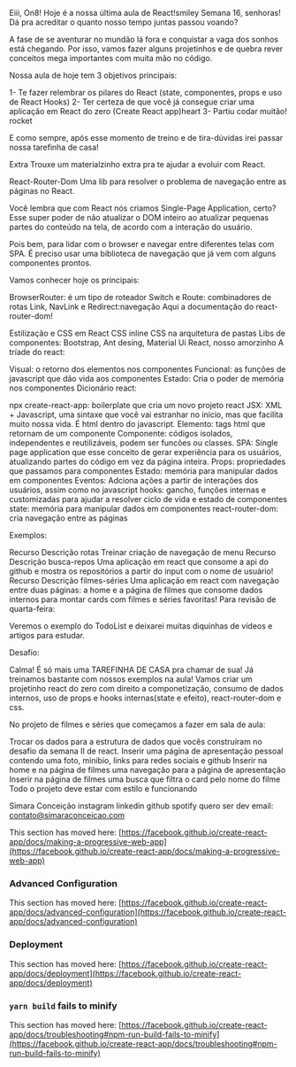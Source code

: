 Eiii, On8! Hoje é a nossa última aula de React!smiley
Semana 16, senhoras! Dá pra acreditar o quanto nosso tempo juntas passou voando?

A fase de se aventurar no mundão lá fora e conquistar a vaga dos sonhos está chegando. Por isso, vamos fazer alguns projetinhos e de quebra rever conceitos mega importantes com muita mão no código.

Nossa aula de hoje tem 3 objetivos principais:

1- Te fazer relembrar os pilares do React (state, componentes, props e uso de React Hooks)
2- Ter certeza de que você já consegue criar uma aplicação em React do zero (Create React app)heart
3- Partiu codar muitão! rocket

E como sempre, após esse momento de treino e de tira-dúvidas irei passar nossa tarefinha de casa!

Extra
Trouxe um materialzinho extra pra te ajudar a evoluir com React.

React-Router-Dom
Uma lib para resolver o problema de navegação entre as páginas no React.

Você lembra que com React nós criamos Single-Page Application, certo? Esse super poder de não atualizar o DOM inteiro ao atualizar pequenas partes do conteúdo na tela, de acordo com a interação do usuário.

Pois bem, para lidar com o browser e navegar entre diferentes telas com SPA. É preciso usar uma biblioteca de navegação que já vem com alguns componentes prontos.

Vamos conhecer hoje os principais:

BrowserRouter: é um tipo de roteador
Switch e Route: combinadores de rotas
Link, NavLink e Redirect:navegação
Aqui a documentação do react-router-dom!

Estilização e CSS em React
CSS inline
CSS na arquitetura de pastas
Libs de componentes: Bootstrap, Ant desing, Material Ui
React, nosso amorzinho
A tríade do react:

Visual: o retorno dos elementos nos componentes
Funcional: as funções de javascript que dão vida aos componentes
Estado: Cria o poder de memória nos componentes
Dicionário react:

npx create-react-app: boilerplate que cria um novo projeto react
JSX: XML + Javascript, uma sintaxe que você vai estranhar no início, mas que facilita muito nossa vida. É html dentro do javascript.
Elemento: tags html que retornam de um componente
Componente: códigos isolados, independentes e reutilizáveis, podem ser funcões ou classes.
SPA: Single page application que esse conceito de gerar experiência para os usuários, atualizando partes do código em vez da página inteira.
Props: propriedades que passamos para componentes
Estado: memória para manipular dados em componentes
Eventos: Adciona ações a partir de interações dos usuários, assim como no javascript
hooks: gancho, funções internas e customizadas para ajudar a resolver ciclo de vida e estado de componentes
state: memória para manipular dados em componentes
react-router-dom: cria navegação entre as páginas

Exemplos:

Recurso	Descrição
rotas	Treinar criação de navegação de menu
Recurso	Descrição
busca-repos	Uma aplicação em react que consome a api do github e mostra os repositórios a partir do input com o nome de usuário!
Recurso	Descrição
filmes-séries	Uma aplicação em react com navegação entre duas páginas: a home e a página de filmes que consome dados internos para montar cards com filmes e séries favoritas!
Para revisão de quarta-feira:

Veremos o exemplo do TodoList e deixarei muitas diquinhas de vídeos e artigos para estudar.

Desafio:

Calma! É só mais uma TAREFINHA DE CASA pra chamar de sua! Já treinamos bastante com nossos exemplos na aula!
Vamos criar um projetinho react do zero com direito a componetização, consumo de dados internos, uso de props e hooks internas(state e efeito), react-router-dom e css.

No projeto de filmes e séries que começamos a fazer em sala de aula:

Trocar os dados para a estrutura de dados que vocês construíram no desafio da semana II de react.
Inserir uma página de apresentação pessoal contendo uma foto, minibio, links para redes sociais e github
Inserir na home e na página de filmes uma navegação para a página de apresentação
Inserir na página de filmes uma busca que filtra o card pelo nome do filme
Todo o projeto deve estar com estilo e funcionando

Simara Conceição
instagram
linkedin
github
spotify
quero ser dev
email: contato@simaraconceicao.com

This section has moved here: [https://facebook.github.io/create-react-app/docs/making-a-progressive-web-app](https://facebook.github.io/create-react-app/docs/making-a-progressive-web-app)

### Advanced Configuration

This section has moved here: [https://facebook.github.io/create-react-app/docs/advanced-configuration](https://facebook.github.io/create-react-app/docs/advanced-configuration)

### Deployment

This section has moved here: [https://facebook.github.io/create-react-app/docs/deployment](https://facebook.github.io/create-react-app/docs/deployment)

### `yarn build` fails to minify

This section has moved here: [https://facebook.github.io/create-react-app/docs/troubleshooting#npm-run-build-fails-to-minify](https://facebook.github.io/create-react-app/docs/troubleshooting#npm-run-build-fails-to-minify)
